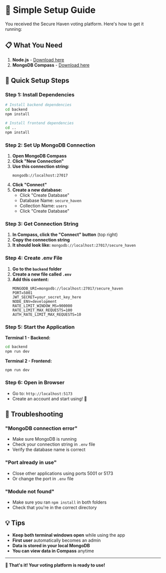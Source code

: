 # 🚀 Simple Setup Guide

You received the Secure Haven voting platform. Here's how to get it running:

## 📋 What You Need

1. **Node.js** - [Download here](https://nodejs.org/)
2. **MongoDB Compass** - [Download here](https://www.mongodb.com/try/download/compass)

## 🎯 Quick Setup Steps

### **Step 1: Install Dependencies**
```bash
# Install backend dependencies
cd backend
npm install

# Install frontend dependencies
cd ..
npm install
```

### **Step 2: Set Up MongoDB Connection**

1. **Open MongoDB Compass**
2. **Click "New Connection"**
3. **Use this connection string:**
   ```
   mongodb://localhost:27017
   ```
4. **Click "Connect"**
5. **Create a new database:**
   - Click "Create Database"
   - Database Name: `secure_haven`
   - Collection Name: `users`
   - Click "Create Database"

### **Step 3: Get Connection String**

1. **In Compass, click the "Connect" button** (top right)
2. **Copy the connection string**
3. **It should look like:** `mongodb://localhost:27017/secure_haven`

### **Step 4: Create .env File**

1. **Go to the `backend` folder**
2. **Create a new file called `.env`**
3. **Add this content:**
   ```env
   MONGODB_URI=mongodb://localhost:27017/secure_haven
   PORT=5001
   JWT_SECRET=your_secret_key_here
   NODE_ENV=development
   RATE_LIMIT_WINDOW_MS=900000
   RATE_LIMIT_MAX_REQUESTS=100
   AUTH_RATE_LIMIT_MAX_REQUESTS=10
   ```

### **Step 5: Start the Application**

**Terminal 1 - Backend:**
```bash
cd backend
npm run dev
```

**Terminal 2 - Frontend:**
```bash
npm run dev
```

### **Step 6: Open in Browser**
- Go to: `http://localhost:5173`
- Create an account and start using! 🎉

## 🚨 Troubleshooting

### **"MongoDB connection error"**
- Make sure MongoDB is running
- Check your connection string in `.env` file
- Verify the database name is correct

### **"Port already in use"**
- Close other applications using ports 5001 or 5173
- Or change the port in `.env` file

### **"Module not found"**
- Make sure you ran `npm install` in both folders
- Check that you're in the correct directory

## 💡 Tips

- **Keep both terminal windows open** while using the app
- **First user** automatically becomes an admin
- **Data is stored in your local MongoDB**
- **You can view data in Compass** anytime

---

**🎉 That's it! Your voting platform is ready to use!** 